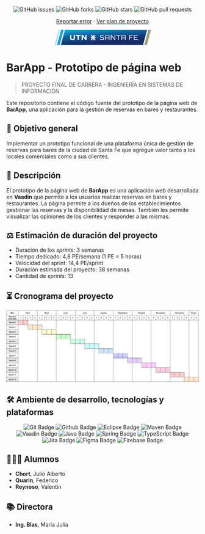 <a name="readme-top"></a>

<div align="center">
 
 ![GitHub issues](https://img.shields.io/github/issues/BarApp-Chort-Quarin-Reynoso/BarApp-Web?style=flat-square) ![GitHub forks](https://img.shields.io/github/forks/BarApp-Chort-Quarin-Reynoso/BarApp-Web?style=flat-square) ![GitHub stars](https://img.shields.io/github/stars/BarApp-Chort-Quarin-Reynoso/BarApp-Web?style=flat-square) ![GitHub pull requests](https://img.shields.io/github/issues-pr/BarApp-Chort-Quarin-Reynoso/BarApp-Web?style=flat-square)

  <!-- TODO: Add mockup.png <img src="public/mockups.png" alt="Mockups de la aplicación" width="100%"> -->

[Reportar error](https://github.com/BarApp-Chort-Quarin-Reynoso/BarApp-Web/issues) · [Ver plan de proyecto](https://docs.google.com/document/d/1dDYaoWykSRaM1nkCH1_gco9MEoXOnQTWLxpbtQdcf0A/edit?usp=sharing)

<div align="center">
 <a href="https://www.frsf.utn.edu.ar/">
    <img src="public/utnfrsf.webp" alt="Logo de la UTN FRSF">
  </a>
</div>

</div>

# BarApp - Prototipo de página web

> PROYECTO FINAL DE CARRERA - INGENIERÍA EN SISTEMAS DE INFORMACIÓN

Este repositorio contiene el código fuente del prototipo de la página web de **BarApp**, una aplicación para la gestión de reservas en bares y restaurantes.

## 🎯 Objetivo general

Implementar un prototipo funcional de una plataforma única de gestión de reservas para bares de la ciudad de Santa Fe que agregue valor tanto a los locales comerciales como a sus clientes.

## 📱 Descripción

El prototipo de la página web de **BarApp** es una aplicación web desarrollada en **Vaadin** que permite a los usuarios realizar reservas en bares y restaurantes. La página permite a los dueños de los establecimientos gestionar las reservas y la disponibilidad de mesas. También les permite visualizar las opiniones de los clientes y responder a las mismas.

## ⚖️ Estimación de duración del proyecto

- Duración de los _sprints_: 3 semanas
- Tiempo dedicado: 4,8 PE/semana (1 PE = 5 horas)
- Velocidad del sprint: 14,4 PE/sprint
- Duración estimada del proyecto: 38 semanas
- Cantidad de _sprints_: 13

## ⏳ Cronograma del proyecto

<div align="center">
  <img src="public/cronograma.webp" alt="Cronograma del proyecto">
</div>

## 🛠️ Ambiente de desarrollo, tecnologías y plataformas

<div align="center">

![Git Badge](https://img.shields.io/badge/Git-F05032?style=for-the-badge&logo=git&logoColor=white)
![Github Badge](https://img.shields.io/badge/GitHub-100000?style=for-the-badge&logo=github&logoColor=white)
![Eclipse Badge](https://img.shields.io/badge/Eclipse-2C2255?style=for-the-badge&logo=eclipse&logoColor=white)
![Maven Badge](https://img.shields.io/badge/Maven-C71A36?style=for-the-badge&logo=apache-maven&logoColor=white)
![Vaadin Badge](https://img.shields.io/badge/Vaadin-00B4F0?style=for-the-badge&logo=vaadin&logoColor=white)
![Java Badge](https://img.shields.io/badge/Java-007396?style=for-the-badge&logo=java&logoColor=white)
![Spring Badge](https://img.shields.io/badge/Spring-6DB33F?style=for-the-badge&logo=spring&logoColor=white)
![TypeScript Badge](https://img.shields.io/badge/TypeScript-3178C6?style=for-the-badge&logo=typescript&logoColor=white)
![Jira Badge](https://img.shields.io/badge/Jira-0052CC?style=for-the-badge&logo=jira&logoColor=white)
![Figma Badge](https://img.shields.io/badge/Figma-F24E1E?style=for-the-badge&logo=figma&logoColor=white)
![Firebase Badge](https://img.shields.io/badge/Firebase-FFCA28?style=for-the-badge&logo=firebase&logoColor=black)

</div>

## 👨🏻‍💻 Alumnos

- **Chort**, Julio Alberto
- **Quarin**, Federico
- **Reynoso**, Valentín

## 📚 Directora

- **Ing. Blas**, María Julia

